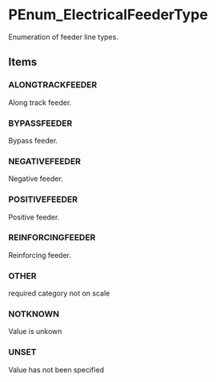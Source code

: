 # PEnum_ElectricalFeederType

Enumeration of feeder line types.
<!-- end of short definition -->


## Items

### ALONGTRACKFEEDER
Along track feeder.

### BYPASSFEEDER
Bypass feeder.

### NEGATIVEFEEDER
Negative feeder.

### POSITIVEFEEDER
Positive feeder.

### REINFORCINGFEEDER
Reinforcing feeder.

### OTHER
required category not on scale

### NOTKNOWN
Value is unkown

### UNSET
Value has not been specified
